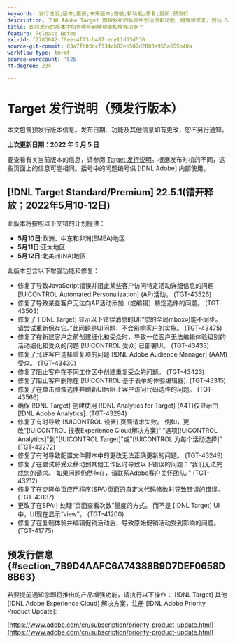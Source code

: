 ```yaml
---
keywords: 发行说明;版本;更新;未来版本;增强;新功能;修复;更新;预发行
description: 了解 Adobe Target 即将发布的版本中包括的新功能、增强和修复，包括 SDK、API 和 JavaScript 库。
title: 即将发行的版本中包含哪些新增功能和增强功能？
feature: Release Notes
exl-id: f2783042-f6ee-4f73-b487-ede11d55d530
source-git-commit: 83a7fb03dcf334cb82eb507d2803e955a655b40a
workflow-type: tm+mt
source-wordcount: '525'
ht-degree: 23%

---
```


# Target 发行说明（预发行版本）

本文包含预发行版本信息。发布日期、功能及其他信息如有更改，恕不另行通知。

**上次更新日期：2022 年 5 月 5 日**

要查看有关当前版本的信息，请参阅 [Target 发行说明](release-notes.md)。根据发布时机的不同，这些页面上的信息可能相同。括号中的问题编号供 [!DNL Adobe] 内部使用。

## [!DNL Target Standard/Premium] 22.5.1(错开释放；2022年5月10-12日)

此版本将按照以下交错的计划提供：

* **5月10日**:欧洲、中东和非洲(EMEA)地区
* **5月11日**:亚太地区
* **5月12日**:北美洲(NA)地区

此版本包含以下增强功能和修复：

* 修复了导致JavaScript错误并阻止某些客户访问特定活动详细信息的问题 [!UICONTROL Automated Personalization] (AP)活动。 (TGT-43526)
* 修复了导致某些客户无法向AP活动添加（或编辑）特定选件的问题。 (TGT-43503)
* 修复了 [!DNL Target] 显示以下错误消息的UI:“您的全局mbox可能不同步。 请尝试重新保存它。”此问题是UI问题，不会影响客户的实施。 (TGT-43475)
* 修复了在新建客户之前创建细化和受众时，导致一位客户无法编辑体验级别的活动细化和受众的问题 [!UICONTROL 受众] 已部署UI。 (TGT-43433)
* 修复了允许客户选择重复项的问题 [!DNL Adobe Audience Manager] (AAM)受众。 (TGT-43430)
* 修复了阻止客户在不同工作区中创建重复受众的问题。 (TGT-43423)
* 修复了阻止客户删除在 [!UICONTROL 基于表单的体验编辑器]. (TGT-43315)
* 修复了在单击图像选件并刷新UI后阻止客户访问代码选件的问题。 (TGT-43566)
* 确保 [!DNL Target] 创建使用 [!DNL Analytics for Target] (A4T)仅显示由 [!DNL Adobe Analytics]. (TGT-43294)
* 修复了有时导致 [!UICONTROL 设置] 页面请求失败。 例如，更改“[!UICONTROL 报表Experience Cloud解决方案]“ ”选项[!UICONTROL Analytics]&quot;到&quot;[!UICONTROL Target]&quot;或&quot;[!UICONTROL 为每个活动选择]&quot; (TGT-43272)
* 修复了有时导致配置文件脚本中的更改无法正确更新的问题。 (TGT-43249)
* 修复了在尝试将受众移动到其他工作区时导致以下错误的问题：“我们无法完成您的请求。 如果问题仍然存在，请联系Adobe客户关怀团队。” (TGT-43212)
* 修复了在克隆单页应用程序(SPA)页面的自定义代码修改时导致错误的错误。 (TGT-43137)
* 更改了在SPA中处理“页面查看次数”量度的方式。 而不是 [!DNL Target] UI中，UI现在显示“view”。 (TGT-41200)
* 修复了在复制体验并编辑促销活动后，导致原始促销活动受到影响的问题。 (TGT-41775)

## 预发行信息 {#section_7B9D4AAFC6A74388B9D7DEF0658D8B63}

若要提前通知您即将推出的产品增强功能，请执行以下操作： [!DNL Target] 其他 [!DNL Adobe Experience Cloud] 解决方案，注册 [!DNL Adobe Priority Product Update]:

[https://www.adobe.com/cn/subscription/priority-product-update.html](https://www.adobe.com/cn/subscription/priority-product-update.html)
